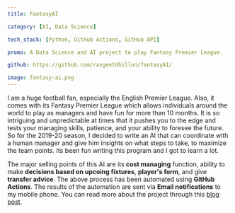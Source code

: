 ```yaml
---
title: FantasyAI

category: [AI, Data Science]

tech_stack: [Python, GitHub Actions, GitHub API]

promo: A Data Science and AI project to play Fantasy Premier League.

github: https://github.com/ravgeetdhillon/fantasyAI/

image: fantasy-ai.png
---
```


I am a huge football fan, especially the English Premier League. Also, it comes with its Fantasy Premier League which allows individuals around the world to play as managers and have fun for more than 10 months. It is so intriguing and unpredictable at times that it pushes you to the edge and tests your managing skills, patience, and your ability to foresee the future. So for the 2019-20 season, I decided to write an AI that can coordinate with a human manager and give him insights on what steps to take, to maximize the team points. Its been fun writing this program and I got to learn a lot.

The major selling points of this AI are its **cost managing** function, ability to make **decisions based on upcoing fixtures**, **player's form**, and give **transfer advice**. The above process has been automated using **GitHub Actions**. The results of the automation are sent via **Email notifications** to my mobile phone. You can read more about the project through this [blog post](https://blog.ravgeet.in/fantasy-premier-league-with-ai-first-10-gameweeks-review).
